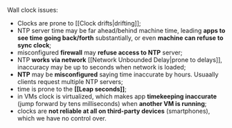 Wall clock issues:
- Clocks are prone to [[Clock drifts|drifting]];
- NTP server time may be far ahead/behind machine time, leading **apps to see time going back/forth** substantially, or even **machine can refuse to sync clock**;
- misconfigured **firewall** may **refuse access to NTP** server;
- NTP **works via network** [[Network Unbounded Delay|prone to delays]], inaccuracy may be up to seconds when network is loaded;
- **NTP** may be **misconfigured** saying time inaccurate by hours. Usuaally clients request multiple NTP servers;
- time is prone to the **[[Leap seconds]]**;
- in VMs clock is virtualized, which makes app **timekeeping inaccurate** (jump forward by tens milliseconds) when **another VM is running**;
- clocks are **not reliable at all on third-party devices** (smartphones), which we have no control over.
